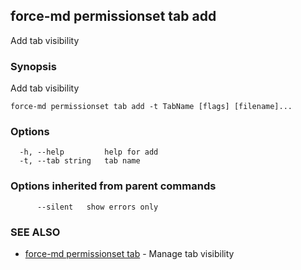 ## force-md permissionset tab add

Add tab visibility

### Synopsis

Add tab visibility

```
force-md permissionset tab add -t TabName [flags] [filename]...
```

### Options

```
  -h, --help         help for add
  -t, --tab string   tab name
```

### Options inherited from parent commands

```
      --silent   show errors only
```

### SEE ALSO

* [force-md permissionset tab](force-md_permissionset_tab.md)	 - Manage tab visibility

